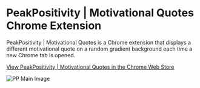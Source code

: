 # PeakPositivity | Motivational Quotes Chrome Extension
PeakPositivity | Motivational Quotes is a Chrome extension that displays a different motivational quote on a random gradient background each time a new Chrome tab is opened.

<a href="https://chromewebstore.google.com/detail/peakpositivity-motivation/dkoecindlfeapinhkdgjalopejbmnnhf">View PeakPositivity | Motivational Quotes in the Chrome Web Store</a>


![PP Main Image](https://github.com/thsnyder/peakpositivity/assets/13440485/869a2593-9722-46bd-a020-af6aeac8e470)
